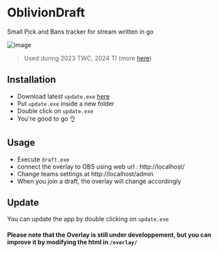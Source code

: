 # OblivionDraft
Small Pick and Bans tracker for stream written in go 

![image](https://github.com/UrbsKali/OblivionDraft/assets/22664596/65919dd1-aa37-4c21-90ff-4171d9f15f89)

> Used during 2023 TWC, 2024 TI (more [here](https://twitch.tv/kckitt_))
## Installation
- Download latest `update.exe` [here](https://github.com/UrbsKali/OblivionDraft/releases/latest)
- Put `update.exe` inside a new folder
- Double click on `update.exe`
- You're good to go 👌
## Usage
- Execute `draft.exe`
- connect the overlay to OBS using web url : http://localhost/
- Change teams settings at http://localhost/admin
- When you join a draft, the overlay will change accordingly

## Update
You can update the app by double clicking on `update.exe`


#### Please note that the Overlay is still under developpement, but you can improve it by modifying the html in `/overlay/`
